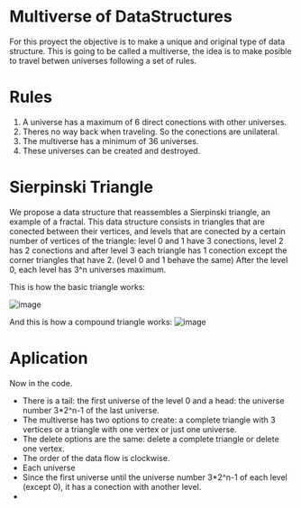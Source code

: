 # Multiverse of DataStructures
For this proyect the objective is to make a unique and original type of data structure. 
This is going to be called a multiverse, the idea is to make posible to travel betwen universes following a set of rules.

# Rules
1. A universe has a maximum of 6 direct conections with other universes.
2. Theres no way back when traveling. So the conections are unilateral.
3. The multiverse has a minimum of 36 universes.
4. These universes can be created and destroyed.

# Sierpinski Triangle
We propose a data structure that reassembles a Sierpinski triangle, an example of a fractal.
This data structure consists in triangles that are conected between their vertices, and levels that are conected by a certain number of vertices of the triangle:
level 0 and 1 have 3 conections, level 2 has 2 conections and after level 3 each triangle has 1 conection except the corner triangles that have 2.
(level 0 and 1 behave the same)
After the level 0, each level has 3^n universes maximum.

This is how the basic triangle works:

![image](https://github.com/user-attachments/assets/0843d112-bd0c-489a-9ced-d43c17bf9f70)

And this is how a compound triangle works:
![image](https://github.com/user-attachments/assets/2c27a213-5ea2-4967-83e9-d83d093b0676)


# Aplication
Now in the code.
- There is a tail: the first universe of the level 0 and a head: the universe number 3*2^n-1 of the last universe.
- The multiverse has two options to create: a complete triangle with 3 vertices or a triangle with one vertex or just one universe.
- The delete options are the same: delete a complete triangle or delete one vertex.
- The order of the data flow is clockwise.
- Each universe 
- Since the first universe until the universe number 3*2^n-1 of each level (except 0), it has a conection with another level.
- 


